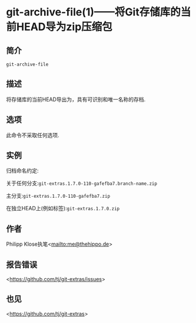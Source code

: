 
# git-archive-file(1)——将Git存储库的当前HEAD导为zip压缩包

## 简介

`git-archive-file` 

## 描述

将存储库的当前HEAD导出为，具有可识别和唯一名称的存档.

## 选项

此命令不采取任何选项.

## 实例

归档命名约定:

关于任何分支:`git-extras.1.7.0-110-gafefba7.branch-name.zip`

主分支:`git-extras.1.7.0-110-gafefba7.zip`

在独立HEAD上(例如标签):`git-extras.1.7.0.zip`

## 作者

Philipp Klose执笔\<<mailto:me@thehippo.de>>

## 报告错误

\<<https://github.com/tj/git-extras/issues>>

## 也见

\<<https://github.com/tj/git-extras>>
